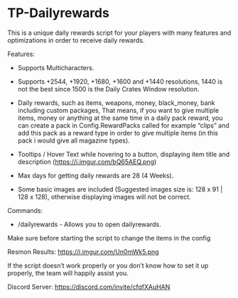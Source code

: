 # TP-Dailyrewards
This is a unique daily rewards script for your players with many features and optimizations in order to receive daily rewards.

Features:

- Supports Multicharacters.

- Supports +2544, +1920, +1680, +1600 and +1440 resolutions, 1440 is not the best since 1500 is the Daily Crates Window resolution.

- Daily rewards, such as items, weapons, money, black_money, bank including custom packages, That means, if you want to give multiple items, money or anything at the same time in a daily pack reward, you can create a pack in Config.RewardPacks called for example “clips” and add this pack as a reward type in order to give multiple items (in this pack i would give all magazine types).

- Tooltips / Hover Text while hovering to a button, displaying item title and description (https://i.imgur.com/bQ65AEQ.png)

- Max days for getting daily rewards are 28 (4 Weeks).

- Some basic images are included (Suggested images size is: 128 x 91 | 128 x 128), otherwise displaying images will not be correct.

Commands:

- /dailyrewards - Allows you to open dailyrewards.

Make sure before starting the script to change the items in the config

Resmon Results: https://i.imgur.com/Un0mWk5.png

If the script doesn’t work properly or you don’t know how to set it up properly, the team will happily assist you.

Discord Server: https://discord.com/invite/cfqfXAuHAN

